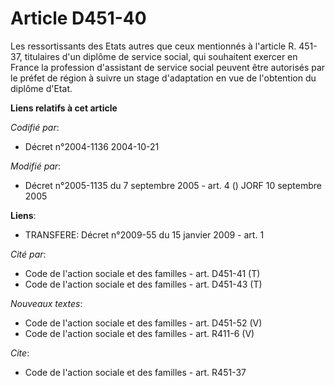 # Article D451-40

Les ressortissants des Etats autres que ceux mentionnés à l'article R. 451-37, titulaires d'un diplôme de service social, qui
souhaitent exercer en France la profession d'assistant de service social peuvent être autorisés par le préfet de région à
suivre un stage d'adaptation en vue de l'obtention du diplôme d'Etat.

**Liens relatifs à cet article**

_Codifié par_:

  - Décret n°2004-1136 2004-10-21

_Modifié par_:

  - Décret n°2005-1135 du 7 septembre 2005 - art. 4 () JORF 10 septembre 2005

**Liens**:

  - TRANSFERE: Décret n°2009-55 du 15 janvier 2009 - art. 1

_Cité par_:

  - Code de l'action sociale et des familles - art. D451-41 (T)
  - Code de l'action sociale et des familles - art. D451-43 (T)

_Nouveaux textes_:

  - Code de l'action sociale et des familles - art. D451-52 (V)
  - Code de l'action sociale et des familles - art. R411-6 (V)

_Cite_:

  - Code de l'action sociale et des familles - art. R451-37
